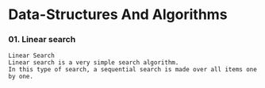 # Data-Structures And Algorithms


### 01. Linear search

    Linear Search
    Linear search is a very simple search algorithm. 
    In this type of search, a sequential search is made over all items one by one.